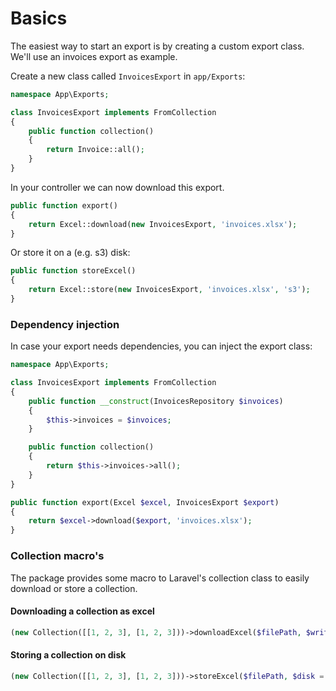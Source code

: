 # Basics

The easiest way to start an export is by creating a custom export class. We'll use an invoices export as example.

Create a new class called `InvoicesExport` in `app/Exports`:

```php
namespace App\Exports;

class InvoicesExport implements FromCollection
{
    public function collection()
    {
        return Invoice::all();
    }
}
```

In your controller we can now download this export.

```php
public function export() 
{
    return Excel::download(new InvoicesExport, 'invoices.xlsx');
}
```

Or store it on a (e.g. s3) disk:

```php
public function storeExcel() 
{
    return Excel::store(new InvoicesExport, 'invoices.xlsx', 's3');
}
```

### Dependency injection

In case your export needs dependencies, you can inject the export class:

```php
namespace App\Exports;

class InvoicesExport implements FromCollection
{
    public function __construct(InvoicesRepository $invoices)
    {
        $this->invoices = $invoices;
    }

    public function collection()
    {
        return $this->invoices->all();
    }
}
```

```php
public function export(Excel $excel, InvoicesExport $export) 
{
    return $excel->download($export, 'invoices.xlsx');
}
```

### Collection macro's

The package provides some macro to Laravel's collection class to easily download or store a collection.

#### Downloading a collection as excel

```php
(new Collection([[1, 2, 3], [1, 2, 3]))->downloadExcel($filePath, $writerType = null)
```

#### Storing a collection on disk

```php
(new Collection([[1, 2, 3], [1, 2, 3]))->storeExcel($filePath, $disk = null, $writerType = null)
```